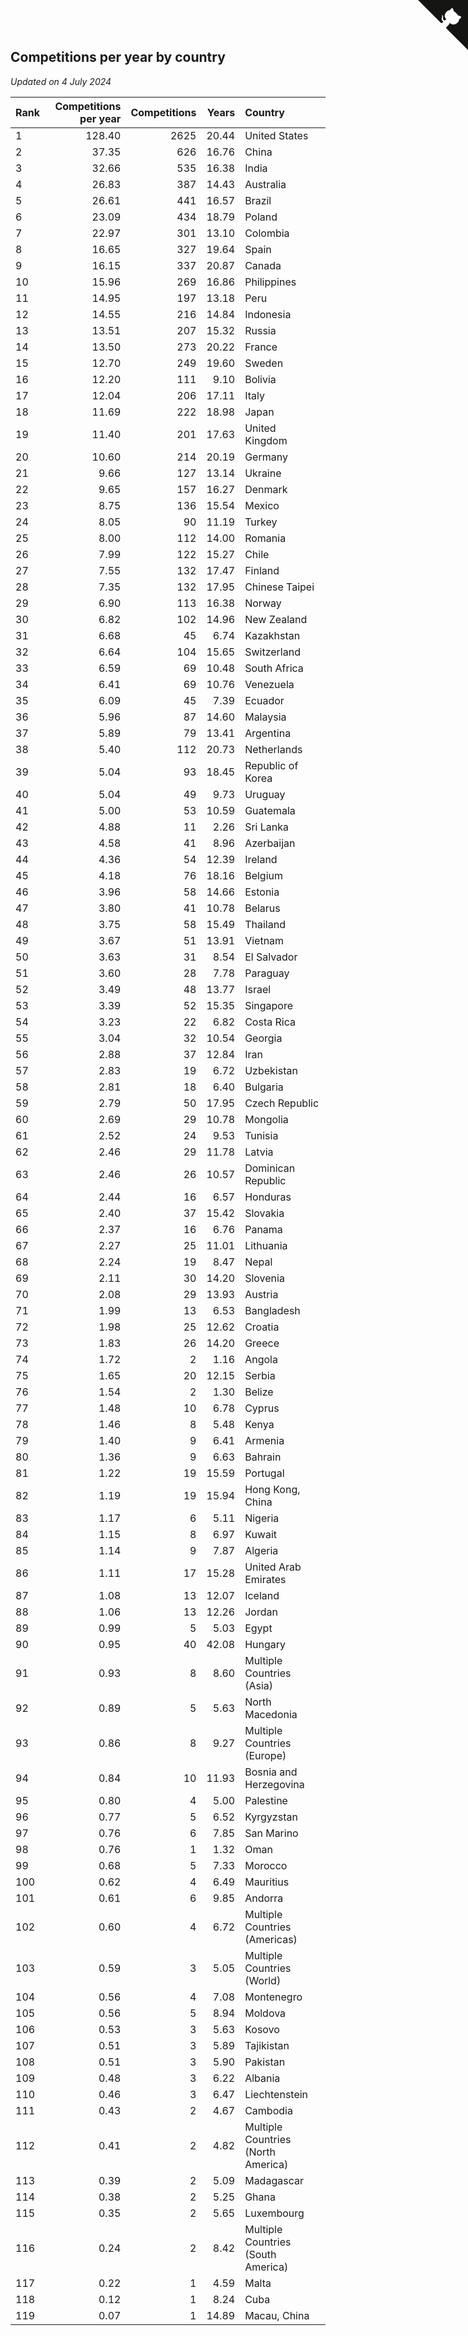 ## Competitions per year by country

*Updated on  4 July 2024*

| Rank | Competitions per year | Competitions | Years | Country |
| :--- | ---: | ---: | ---: | :--- |
| 1 | 128.40 | 2625 | 20.44 | United States |
| 2 | 37.35 | 626 | 16.76 | China |
| 3 | 32.66 | 535 | 16.38 | India |
| 4 | 26.83 | 387 | 14.43 | Australia |
| 5 | 26.61 | 441 | 16.57 | Brazil |
| 6 | 23.09 | 434 | 18.79 | Poland |
| 7 | 22.97 | 301 | 13.10 | Colombia |
| 8 | 16.65 | 327 | 19.64 | Spain |
| 9 | 16.15 | 337 | 20.87 | Canada |
| 10 | 15.96 | 269 | 16.86 | Philippines |
| 11 | 14.95 | 197 | 13.18 | Peru |
| 12 | 14.55 | 216 | 14.84 | Indonesia |
| 13 | 13.51 | 207 | 15.32 | Russia |
| 14 | 13.50 | 273 | 20.22 | France |
| 15 | 12.70 | 249 | 19.60 | Sweden |
| 16 | 12.20 | 111 | 9.10 | Bolivia |
| 17 | 12.04 | 206 | 17.11 | Italy |
| 18 | 11.69 | 222 | 18.98 | Japan |
| 19 | 11.40 | 201 | 17.63 | United Kingdom |
| 20 | 10.60 | 214 | 20.19 | Germany |
| 21 | 9.66 | 127 | 13.14 | Ukraine |
| 22 | 9.65 | 157 | 16.27 | Denmark |
| 23 | 8.75 | 136 | 15.54 | Mexico |
| 24 | 8.05 | 90 | 11.19 | Turkey |
| 25 | 8.00 | 112 | 14.00 | Romania |
| 26 | 7.99 | 122 | 15.27 | Chile |
| 27 | 7.55 | 132 | 17.47 | Finland |
| 28 | 7.35 | 132 | 17.95 | Chinese Taipei |
| 29 | 6.90 | 113 | 16.38 | Norway |
| 30 | 6.82 | 102 | 14.96 | New Zealand |
| 31 | 6.68 | 45 | 6.74 | Kazakhstan |
| 32 | 6.64 | 104 | 15.65 | Switzerland |
| 33 | 6.59 | 69 | 10.48 | South Africa |
| 34 | 6.41 | 69 | 10.76 | Venezuela |
| 35 | 6.09 | 45 | 7.39 | Ecuador |
| 36 | 5.96 | 87 | 14.60 | Malaysia |
| 37 | 5.89 | 79 | 13.41 | Argentina |
| 38 | 5.40 | 112 | 20.73 | Netherlands |
| 39 | 5.04 | 93 | 18.45 | Republic of Korea |
| 40 | 5.04 | 49 | 9.73 | Uruguay |
| 41 | 5.00 | 53 | 10.59 | Guatemala |
| 42 | 4.88 | 11 | 2.26 | Sri Lanka |
| 43 | 4.58 | 41 | 8.96 | Azerbaijan |
| 44 | 4.36 | 54 | 12.39 | Ireland |
| 45 | 4.18 | 76 | 18.16 | Belgium |
| 46 | 3.96 | 58 | 14.66 | Estonia |
| 47 | 3.80 | 41 | 10.78 | Belarus |
| 48 | 3.75 | 58 | 15.49 | Thailand |
| 49 | 3.67 | 51 | 13.91 | Vietnam |
| 50 | 3.63 | 31 | 8.54 | El Salvador |
| 51 | 3.60 | 28 | 7.78 | Paraguay |
| 52 | 3.49 | 48 | 13.77 | Israel |
| 53 | 3.39 | 52 | 15.35 | Singapore |
| 54 | 3.23 | 22 | 6.82 | Costa Rica |
| 55 | 3.04 | 32 | 10.54 | Georgia |
| 56 | 2.88 | 37 | 12.84 | Iran |
| 57 | 2.83 | 19 | 6.72 | Uzbekistan |
| 58 | 2.81 | 18 | 6.40 | Bulgaria |
| 59 | 2.79 | 50 | 17.95 | Czech Republic |
| 60 | 2.69 | 29 | 10.78 | Mongolia |
| 61 | 2.52 | 24 | 9.53 | Tunisia |
| 62 | 2.46 | 29 | 11.78 | Latvia |
| 63 | 2.46 | 26 | 10.57 | Dominican Republic |
| 64 | 2.44 | 16 | 6.57 | Honduras |
| 65 | 2.40 | 37 | 15.42 | Slovakia |
| 66 | 2.37 | 16 | 6.76 | Panama |
| 67 | 2.27 | 25 | 11.01 | Lithuania |
| 68 | 2.24 | 19 | 8.47 | Nepal |
| 69 | 2.11 | 30 | 14.20 | Slovenia |
| 70 | 2.08 | 29 | 13.93 | Austria |
| 71 | 1.99 | 13 | 6.53 | Bangladesh |
| 72 | 1.98 | 25 | 12.62 | Croatia |
| 73 | 1.83 | 26 | 14.20 | Greece |
| 74 | 1.72 | 2 | 1.16 | Angola |
| 75 | 1.65 | 20 | 12.15 | Serbia |
| 76 | 1.54 | 2 | 1.30 | Belize |
| 77 | 1.48 | 10 | 6.78 | Cyprus |
| 78 | 1.46 | 8 | 5.48 | Kenya |
| 79 | 1.40 | 9 | 6.41 | Armenia |
| 80 | 1.36 | 9 | 6.63 | Bahrain |
| 81 | 1.22 | 19 | 15.59 | Portugal |
| 82 | 1.19 | 19 | 15.94 | Hong Kong, China |
| 83 | 1.17 | 6 | 5.11 | Nigeria |
| 84 | 1.15 | 8 | 6.97 | Kuwait |
| 85 | 1.14 | 9 | 7.87 | Algeria |
| 86 | 1.11 | 17 | 15.28 | United Arab Emirates |
| 87 | 1.08 | 13 | 12.07 | Iceland |
| 88 | 1.06 | 13 | 12.26 | Jordan |
| 89 | 0.99 | 5 | 5.03 | Egypt |
| 90 | 0.95 | 40 | 42.08 | Hungary |
| 91 | 0.93 | 8 | 8.60 | Multiple Countries (Asia) |
| 92 | 0.89 | 5 | 5.63 | North Macedonia |
| 93 | 0.86 | 8 | 9.27 | Multiple Countries (Europe) |
| 94 | 0.84 | 10 | 11.93 | Bosnia and Herzegovina |
| 95 | 0.80 | 4 | 5.00 | Palestine |
| 96 | 0.77 | 5 | 6.52 | Kyrgyzstan |
| 97 | 0.76 | 6 | 7.85 | San Marino |
| 98 | 0.76 | 1 | 1.32 | Oman |
| 99 | 0.68 | 5 | 7.33 | Morocco |
| 100 | 0.62 | 4 | 6.49 | Mauritius |
| 101 | 0.61 | 6 | 9.85 | Andorra |
| 102 | 0.60 | 4 | 6.72 | Multiple Countries (Americas) |
| 103 | 0.59 | 3 | 5.05 | Multiple Countries (World) |
| 104 | 0.56 | 4 | 7.08 | Montenegro |
| 105 | 0.56 | 5 | 8.94 | Moldova |
| 106 | 0.53 | 3 | 5.63 | Kosovo |
| 107 | 0.51 | 3 | 5.89 | Tajikistan |
| 108 | 0.51 | 3 | 5.90 | Pakistan |
| 109 | 0.48 | 3 | 6.22 | Albania |
| 110 | 0.46 | 3 | 6.47 | Liechtenstein |
| 111 | 0.43 | 2 | 4.67 | Cambodia |
| 112 | 0.41 | 2 | 4.82 | Multiple Countries (North America) |
| 113 | 0.39 | 2 | 5.09 | Madagascar |
| 114 | 0.38 | 2 | 5.25 | Ghana |
| 115 | 0.35 | 2 | 5.65 | Luxembourg |
| 116 | 0.24 | 2 | 8.42 | Multiple Countries (South America) |
| 117 | 0.22 | 1 | 4.59 | Malta |
| 118 | 0.12 | 1 | 8.24 | Cuba |
| 119 | 0.07 | 1 | 14.89 | Macau, China |


<a href="https://github.com/JustinTimeCuber/wca_statistics" class="github-corner" aria-label="View source on Github"><svg width="80" height="80" viewBox="0 0 250 250" style="fill:#151513; color:#fff; position: absolute; top: 0; border: 0; right: 0;" aria-hidden="true"><path d="M0,0 L115,115 L130,115 L142,142 L250,250 L250,0 Z"></path><path d="M128.3,109.0 C113.8,99.7 119.0,89.6 119.0,89.6 C122.0,82.7 120.5,78.6 120.5,78.6 C119.2,72.0 123.4,76.3 123.4,76.3 C127.3,80.9 125.5,87.3 125.5,87.3 C122.9,97.6 130.6,101.9 134.4,103.2" fill="currentColor" style="transform-origin: 130px 106px;" class="octo-arm"></path><path d="M115.0,115.0 C114.9,115.1 118.7,116.5 119.8,115.4 L133.7,101.6 C136.9,99.2 139.9,98.4 142.2,98.6 C133.8,88.0 127.5,74.4 143.8,58.0 C148.5,53.4 154.0,51.2 159.7,51.0 C160.3,49.4 163.2,43.6 171.4,40.1 C171.4,40.1 176.1,42.5 178.8,56.2 C183.1,58.6 187.2,61.8 190.9,65.4 C194.5,69.0 197.7,73.2 200.1,77.6 C213.8,80.2 216.3,84.9 216.3,84.9 C212.7,93.1 206.9,96.0 205.4,96.6 C205.1,102.4 203.0,107.8 198.3,112.5 C181.9,128.9 168.3,122.5 157.7,114.1 C157.9,116.9 156.7,120.9 152.7,124.9 L141.0,136.5 C139.8,137.7 141.6,141.9 141.8,141.8 Z" fill="currentColor" class="octo-body"></path></svg></a><style>.github-corner:hover .octo-arm{animation:octocat-wave 560ms ease-in-out}@keyframes octocat-wave{0%,100%{transform:rotate(0)}20%,60%{transform:rotate(-25deg)}40%,80%{transform:rotate(10deg)}}@media (max-width:500px){.github-corner:hover .octo-arm{animation:none}.github-corner .octo-arm{animation:octocat-wave 560ms ease-in-out}}</style>
